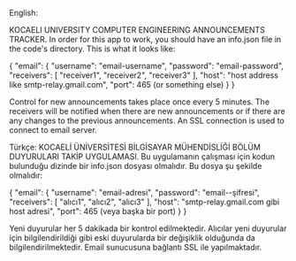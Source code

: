 English:

KOCAELI UNIVERSITY COMPUTER ENGINEERING ANNOUNCEMENTS TRACKER. 
In order for this app to work, you should have an info.json file in the code's directory.
This is what it looks like:

{
    "email": {
        "username": "email-username",
        "password": "email-password",
        "receivers": [
            "receiver1",
            "receiver2",
            "receiver3"
        ],
        "host": "host address like smtp-relay.gmail.com",
        "port": 465 (or something else)
    }
}

Control for new announcements takes place once every 5 minutes.
The receivers will be notified when there are new announcements or if there are any changes to the previous announcements.
An SSL connection is used to connect to email server.


Türkçe:
KOCAELİ ÜNİVERSİTESİ BİLGİSAYAR MÜHENDİSLİĞİ BÖLÜM DUYURULARI TAKİP UYGULAMASI. 
Bu uygulamanın çalışması için kodun bulunduğu dizinde bir info.json dosyası olmalıdır. Bu dosya şu şekilde olmalıdır:

{
    "email": {
        "username": "email-adresi",
        "password": "email--şifresi",
        "receivers": [
            "alıcı1",
            "alıcı2",
            "alıcı3"
        ],
        "host": "smtp-relay.gmail.com gibi host adresi",
        "port": 465 (veya başka bir port)
    }
}

Yeni duyurular her 5 dakikada bir kontrol edilmektedir.
Alıcılar yeni duyurular için bilgilendirildiği gibi eski duyurularda bir değişiklik olduğunda da bilgilendirilmektedir.
Email sunucusuna bağlantı SSL ile yapılmaktadır.
